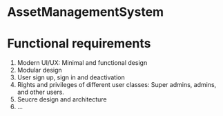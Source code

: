 # AssetManagementSystem
# Functional requirements
1.  Modern UI/UX: Minimal and functional design
2.  Modular design
3.  User sign up, sign in and deactivation
4.  Rights and privileges of different user classes: Super admins, admins, and other users.
5.  Seucre design and architecture
6.  ...



